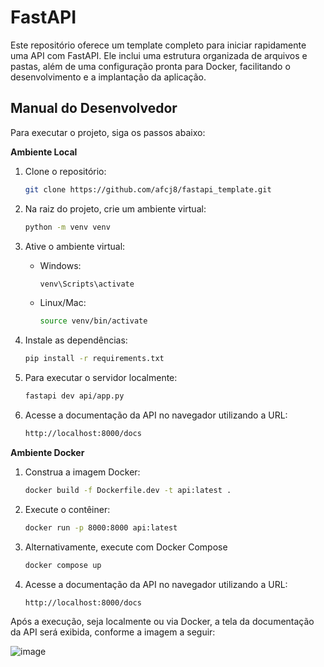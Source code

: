 # FastAPI

Este repositório oferece um template completo para iniciar rapidamente uma API com FastAPI. Ele inclui uma estrutura organizada de arquivos e pastas, além de uma configuração pronta para Docker, facilitando o desenvolvimento e a implantação da aplicação.

## Manual do Desenvolvedor

Para executar o projeto, siga os passos abaixo:

**Ambiente Local**

1. Clone o repositório:
   ```bash
   git clone https://github.com/afcj8/fastapi_template.git
   ```

2. Na raiz do projeto, crie um ambiente virtual:
   ```bash
   python -m venv venv
   ```

3. Ative o ambiente virtual:
   - Windows:
     ```bash
     venv\Scripts\activate
     ```
   - Linux/Mac:
     ```bash
     source venv/bin/activate
     ```

4. Instale as dependências:
   ```bash
   pip install -r requirements.txt
   ```

5. Para executar o servidor localmente:
   ```bash
   fastapi dev api/app.py
   ```

6. Acesse a documentação da API no navegador utilizando a URL:
   ```bash
   http://localhost:8000/docs
   ```  

**Ambiente Docker**

1. Construa a imagem Docker:
   ```bash
   docker build -f Dockerfile.dev -t api:latest .
   ```

2. Execute o contêiner:
   ```bash
   docker run -p 8000:8000 api:latest
   ```

3. Alternativamente, execute com Docker Compose
     ```bash
     docker compose up
     ```

4. Acesse a documentação da API no navegador utilizando a URL:
   ```bash
   http://localhost:8000/docs
   ```


Após a execução, seja localmente ou via Docker, a tela da documentação da API será exibida, conforme a imagem a seguir:

![image](https://github.com/user-attachments/assets/654806ec-611a-4a7c-a1a9-8581f4ba9438)
